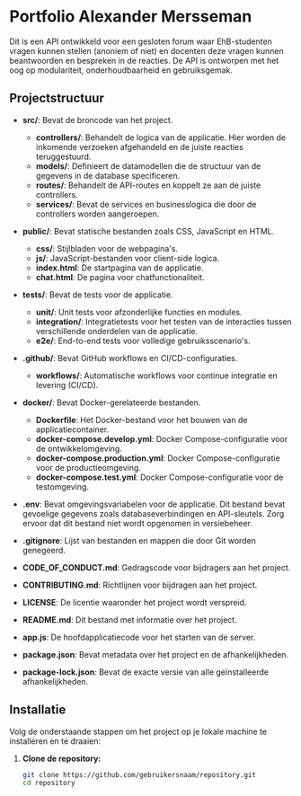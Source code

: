 # Portfolio Alexander Mersseman

Dit is een API ontwikkeld voor een gesloten forum waar EhB-studenten vragen kunnen stellen (anoniem of niet) en docenten deze vragen kunnen beantwoorden en bespreken in de reacties. De API is ontworpen met het oog op modulariteit, onderhoudbaarheid en gebruiksgemak.

## Projectstructuur

- **src/**: Bevat de broncode van het project.
  - **controllers/**: Behandelt de logica van de applicatie. Hier worden de inkomende verzoeken afgehandeld en de juiste reacties teruggestuurd.
  - **models/**: Definieert de datamodellen die de structuur van de gegevens in de database specificeren.
  - **routes/**: Behandelt de API-routes en koppelt ze aan de juiste controllers.
  - **services/**: Bevat de services en businesslogica die door de controllers worden aangeroepen.
  
- **public/**: Bevat statische bestanden zoals CSS, JavaScript en HTML.
  - **css/**: Stijlbladen voor de webpagina's.
  - **js/**: JavaScript-bestanden voor client-side logica.
  - **index.html**: De startpagina van de applicatie.
  - **chat.html**: De pagina voor chatfunctionaliteit.

- **tests/**: Bevat de tests voor de applicatie.
  - **unit/**: Unit tests voor afzonderlijke functies en modules.
  - **integration/**: Integratietests voor het testen van de interacties tussen verschillende onderdelen van de applicatie.
  - **e2e/**: End-to-end tests voor volledige gebruiksscenario's.

- **.github/**: Bevat GitHub workflows en CI/CD-configuraties.
  - **workflows/**: Automatische workflows voor continue integratie en levering (CI/CD).

- **docker/**: Bevat Docker-gerelateerde bestanden.
  - **Dockerfile**: Het Docker-bestand voor het bouwen van de applicatiecontainer.
  - **docker-compose.develop.yml**: Docker Compose-configuratie voor de ontwikkelomgeving.
  - **docker-compose.production.yml**: Docker Compose-configuratie voor de productieomgeving.
  - **docker-compose.test.yml**: Docker Compose-configuratie voor de testomgeving.

- **.env**: Bevat omgevingsvariabelen voor de applicatie. Dit bestand bevat gevoelige gegevens zoals databaseverbindingen en API-sleutels. Zorg ervoor dat dit bestand niet wordt opgenomen in versiebeheer.

- **.gitignore**: Lijst van bestanden en mappen die door Git worden genegeerd.

- **CODE_OF_CONDUCT.md**: Gedragscode voor bijdragers aan het project.

- **CONTRIBUTING.md**: Richtlijnen voor bijdragen aan het project.

- **LICENSE**: De licentie waaronder het project wordt verspreid.

- **README.md**: Dit bestand met informatie over het project.

- **app.js**: De hoofdapplicatiecode voor het starten van de server.

- **package.json**: Bevat metadata over het project en de afhankelijkheden.

- **package-lock.json**: Bevat de exacte versie van alle geïnstalleerde afhankelijkheden.

## Installatie

Volg de onderstaande stappen om het project op je lokale machine te installeren en te draaien:

1. **Clone de repository:**

   ```bash
   git clone https://github.com/gebruikersnaam/repository.git
   cd repository
